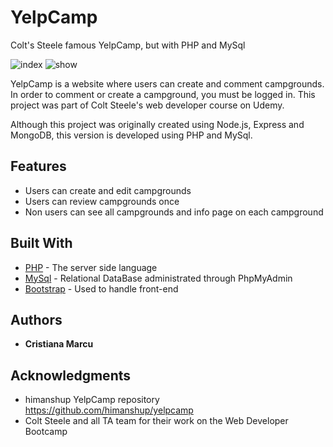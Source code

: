 # YelpCamp
Colt's Steele famous YelpCamp, but with PHP and MySql

![index](https://user-images.githubusercontent.com/61842223/87914471-f68ff980-ca70-11ea-88de-d2ce374258f2.png)
![show](https://user-images.githubusercontent.com/61842223/87914492-fee83480-ca70-11ea-937e-7b0285fc940a.png)

YelpCamp is a website where users can create and comment campgrounds. In order to comment or create a campground, you must be logged in. This project was part of Colt Steele's web developer course on Udemy.

Although this project was originally created using Node.js, Express and MongoDB, this version is developed using PHP and MySql.

## Features
* Users can create and edit campgrounds
* Users can review campgrounds once
* Non users can see all campgrounds and info page on each campground

## Built With

* [PHP](https://www.php.net/) - The server side language
* [MySql](https://www.mysql.com/) - Relational DataBase administrated through PhpMyAdmin
* [Bootstrap](https://getbootstrap.com/) - Used to handle front-end

## Authors

* **Cristiana Marcu**

## Acknowledgments

* himanshup YelpCamp repository https://github.com/himanshup/yelpcamp
* Colt Steele and all TA team for their work on the Web Developer Bootcamp
